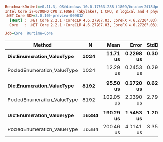 ``` ini

BenchmarkDotNet=v0.11.3, OS=Windows 10.0.17763.288 (1809/October2018Update/Redstone5)
Intel Core i7-6700HQ CPU 2.60GHz (Skylake), 1 CPU, 8 logical and 4 physical cores
.NET Core SDK=3.0.100-preview-009812
  [Host] : .NET Core 2.2.1 (CoreCLR 4.6.27207.03, CoreFX 4.6.27207.03), 64bit RyuJIT
  Core   : .NET Core 2.2.1 (CoreCLR 4.6.27207.03, CoreFX 4.6.27207.03), 64bit RyuJIT

Job=Core  Runtime=Core  

```
|                      Method |     N |      Mean |     Error |    StdDev | Ratio | RatioSD |
|---------------------------- |------ |----------:|----------:|----------:|------:|--------:|
|   **DictEnumeration_ValueType** |  **1024** |  **11.71 us** | **0.2298 us** | **0.3068 us** |  **1.00** |    **0.00** |
| PooledEnumeration_ValueType |  1024 |  12.29 us | 0.2453 us | 0.2920 us |  1.05 |    0.05 |
|                             |       |           |           |           |       |         |
|   **DictEnumeration_ValueType** |  **8192** |  **95.50 us** | **0.6720 us** | **0.6285 us** |  **1.00** |    **0.00** |
| PooledEnumeration_ValueType |  8192 | 102.05 us | 2.0390 us | 2.7911 us |  1.07 |    0.03 |
|                             |       |           |           |           |       |         |
|   **DictEnumeration_ValueType** | **16384** | **190.29 us** | **1.5453 us** | **1.2065 us** |  **1.00** |    **0.00** |
| PooledEnumeration_ValueType | 16384 | 200.46 us | 4.0141 us | 3.3520 us |  1.05 |    0.02 |
